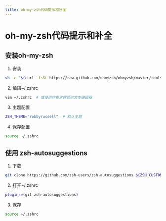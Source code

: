 ```yaml
---
title: oh-my-zsh代码提示和补全
---
```


# oh-my-zsh代码提示和补全

## 安装oh-my-zsh

1. 安装

```bash
sh -c "$(curl -fsSL https://raw.github.com/ohmyzsh/ohmyzsh/master/tools/install.sh)"
```

2. 编辑~/.zshrc

```bash
vim ~/.zshrc  # 或使用你喜欢的其他文本编辑器
```

3. 主题配置

```bash
ZSH_THEME="robbyrussell"  # 默认主题
```

4. 保存配置

```bash
source ~/.zshrc
```

## 使用 zsh-autosuggestions

1. 下载

```bash
git clone https://github.com/zsh-users/zsh-autosuggestions ${ZSH_CUSTOM:-~/.oh-my-zsh/custom}/plugins/zsh-autosuggestions
```

2. 打开~/.zshrc

```bash
plugins=(git zsh-autosuggestions)
```

3. 保存

```bash
source ~/.zshrc
```
